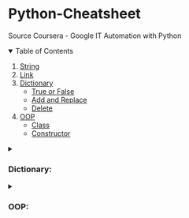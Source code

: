 # Python-Cheatsheet
Source Coursera - Google IT Automation with Python 

<details open="open">
  <summary>Table of Contents</summary>
  <ol>
    <li><a href="#String">String</a></li>
    <li><a href="#Link">Link</a></li>
    <li>
    <a href="#Dictionary">Dictionary</a>
    <ul>
        <li><a href="#True-or-False">True or False</a></li>
        <li><a href="#Add-and-Replace">Add and Replace</a></li>
        <li><a href="#Delete">Delete</a></li>
    </ul>
    </li>
        <li>
    <a href="#OOP">OOP</a>
    <ul>
        <li><a href="#Class">Class</a></li>
        <li><a href="#Constructor">Constructor</a></li>
    </ul>
    </li>
  </ol>
</details>


<details>
  <summary><h3>Dictionary:</h3></summary>
file_counts= {"JPG":10,"txt":14,"csv":2}
#### True or False
```
"txt" in file_counts
```
True

#### Add and Replace
```
file_counts["cfg"]=8
file_counts["csv"]=33

```
{"JPG":10,"txt":14,"csv":33,"cfg":8}

#### Delete
```
del file_counts["cfg"] 

```
{"JPG":10,"txt":14,"csv":33}

#### Items
```
for ext, amount in file_counts.items():
	print("There are {} files with .{} extention".format(amount, ext)) 
```
There are 10 files with .JPG extention

There are 14 files with .txt extention

There are 33 files with .csv extention
#### Keys
```
file_counts.keys()
```
dict_keys("JPG","txt","csv")
#### Values
```
file_counts.values()
```
dict_values(10,14,33)
</details>



<details>
	<summary><h3>OOP:</h3></summary>
  
#### Class
```
class Flower:
  color = 'unknown'

rose = Flower()
rose.color = "red"

violet = Flower()
violet.color = "blue"

print("Roses are {},".format(rose.color))
print("violets are {},".format(violet.color))
print(Flower().color)
```
Output:
```
Roses are red,
violets are blue,
unknown
```

#### Constructor
```  
class Apple:
    def __init__(self, color,flavor):
        self.color = color
        self.flavor = flavor
    def hasil(self):
        # Should return "My red apple gave a sweet flavor " 
        return "My {} apple gave a {} flavor".format(self.color, self.flavor)
Rasa = Apple("red","sweet")
print(Rasa.hasil())
print(Rasa.color)
```
Output:
```
My red apple gave a sweet flavor
red
```
#### Help
```  
class Person:
  def __init__(self, name):
    self.name = name
  def greeting(self):
    """Outputs a message with the name of the person"""
    print("Hello! My name is {name}.".format(name=self.name)) 

help(Person.greeting)
```
Output:
```
Help on function greeting in module submission:

greeting(self)
    Outputs a message with the name of the person
```

#### Inheritance
```  
class Fruit:	
	def __init__ (self, color,flavor) :	
		self.color = color	
		self. flavor = flavor	
class Apple(Fruit):	
    pass	
class Grape(Fruit):	
    pass	
granny_smith = Apple( "green" , "tart")	
carnelian = Grape("purple", "sweet")	
print(granny_smith.flavor)	
print(carnelian.color)
```

Output:
```
tart	
purple
```
#### Composition
```  
class Clothing:
  stock={ 'name': [],'material' :[], 'amount':[]}
  def __init__(self,name):
    material = ""
    self.name = name
  def add_item(self, name, material, amount):
    Clothing.stock['name'].append(self.name)
    Clothing.stock['material'].append(self.material)
    Clothing.stock['amount'].append(amount)
  def Stock_by_Material(self, material):
    count=0
    n=0
    for item in Clothing.stock['material']:
      if item == material:
        count += Clothing.stock['amount'][n]
        n+=1
    return count

class shirt(Clothing):
  material="Cotton"
class pants(Clothing):
  material="Cotton"
  
polo = shirt("Polo")
sweatpants = pants("Sweatpants")
polo.add_item(polo.name, polo.material, 4)
sweatpants.add_item(sweatpants.name, sweatpants.material, 6)
current_stock = polo.Stock_by_Material("Cotton")
print(current_stock)
```
Output:
```
10
```
</details>
















